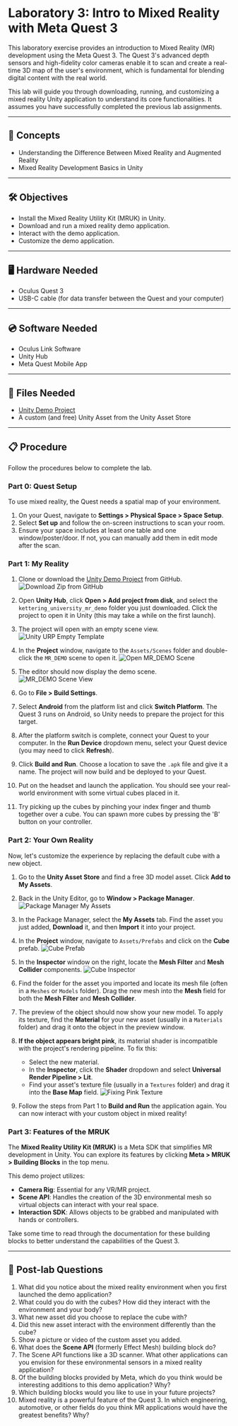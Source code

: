 # Laboratory 3: Intro to Mixed Reality with Meta Quest 3

This laboratory exercise provides an introduction to Mixed Reality (MR) development using the Meta Quest 3. The Quest 3's advanced depth sensors and high-fidelity color cameras enable it to scan and create a real-time 3D map of the user's environment, which is fundamental for blending digital content with the real world.

This lab will guide you through downloading, running, and customizing a mixed reality Unity application to understand its core functionalities. It assumes you have successfully completed the previous lab assignments.

---

## 🎯 Concepts
* Understanding the Difference Between Mixed Reality and Augmented Reality
* Mixed Reality Development Basics in Unity

---

## 🛠️ Objectives
* Install the Mixed Reality Utility Kit (MRUK) in Unity.
* Download and run a mixed reality demo application.
* Interact with the demo application.
* Customize the demo application.

---

## 🖥️ Hardware Needed
* Oculus Quest 3
* USB-C cable (for data transfer between the Quest and your computer)

---

## 💿 Software Needed
* Oculus Link Software
* Unity Hub
* Meta Quest Mobile App

---

## 📂 Files Needed
* [Unity Demo Project](https://github.com/Kettering-University-Dev/kettering_university_mr_demo)
* A custom (and free) Unity Asset from the Unity Asset Store

---

## 📋 Procedure

Follow the procedures below to complete the lab.

### **Part 0: Quest Setup**

To use mixed reality, the Quest needs a spatial map of your environment.

1.  On your Quest, navigate to **Settings > Physical Space > Space Setup**.
2.  Select **Set up** and follow the on-screen instructions to scan your room.
3.  Ensure your space includes at least one table and one window/poster/door. If not, you can manually add them in edit mode after the scan.

### **Part 1: My Reality**

1.  Clone or download the [Unity Demo Project](https://github.com/Kettering-University-Dev/kettering_university_mr_demo) from GitHub.
    ![Download Zip from GitHub](readme_assets/Picture1.png)

2.  Open **Unity Hub**, click **Open > Add project from disk**, and select the `kettering_university_mr_demo` folder you just downloaded. Click the project to open it in Unity (this may take a while on the first launch).

3.  The project will open with an empty scene view.
    ![Unity URP Empty Template](readme_assets/Picture2.png)

4.  In the **Project** window, navigate to the `Assets/Scenes` folder and double-click the `MR_DEMO` scene to open it.
    ![Open MR_DEMO Scene](readme_assets/Picture3.png)

5.  The editor should now display the demo scene.
    ![MR_DEMO Scene View](readme_assets/Picture4.png)

6.  Go to **File > Build Settings**.

7.  Select **Android** from the platform list and click **Switch Platform**. The Quest 3 runs on Android, so Unity needs to prepare the project for this target.

8.  After the platform switch is complete, connect your Quest to your computer. In the **Run Device** dropdown menu, select your Quest device (you may need to click **Refresh**).

9.  Click **Build and Run**. Choose a location to save the `.apk` file and give it a name. The project will now build and be deployed to your Quest.

10. Put on the headset and launch the application. You should see your real-world environment with some virtual cubes placed in it.

11. Try picking up the cubes by pinching your index finger and thumb together over a cube. You can spawn more cubes by pressing the 'B' button on your controller.

### **Part 2: Your Own Reality**

Now, let's customize the experience by replacing the default cube with a new object.

1.  Go to the **Unity Asset Store** and find a free 3D model asset. Click **Add to My Assets**.

2.  Back in the Unity Editor, go to **Window > Package Manager**.
    ![Package Manager My Assets](readme_assets/Picture5.png)

3.  In the Package Manager, select the **My Assets** tab. Find the asset you just added, **Download** it, and then **Import** it into your project.

4.  In the **Project** window, navigate to `Assets/Prefabs` and click on the **Cube** prefab.
    ![Cube Prefab](readme_assets/Picture6.png)

5.  In the **Inspector** window on the right, locate the **Mesh Filter** and **Mesh Collider** components.
    ![Cube Inspector](readme_assets/Picture7.png)

6.  Find the folder for the asset you imported and locate its mesh file (often in a `Meshes` or `Models` folder). Drag the new mesh into the **Mesh** field for both the **Mesh Filter** and **Mesh Collider**.

7.  The preview of the object should now show your new model. To apply its texture, find the **Material** for your new asset (usually in a `Materials` folder) and drag it onto the object in the preview window.

8.  **If the object appears bright pink**, its material shader is incompatible with the project's rendering pipeline. To fix this:
    * Select the new material.
    * In the **Inspector**, click the **Shader** dropdown and select **Universal Render Pipeline > Lit**.
    * Find your asset's texture file (usually in a `Textures` folder) and drag it into the **Base Map** field.
    ![Fixing Pink Texture](readme_assets/Picture8.png)

9.  Follow the steps from Part 1 to **Build and Run** the application again. You can now interact with your custom object in mixed reality!

### **Part 3: Features of the MRUK**

The **Mixed Reality Utility Kit (MRUK)** is a Meta SDK that simplifies MR development in Unity. You can explore its features by clicking **Meta > MRUK > Building Blocks** in the top menu.

This demo project utilizes:
* **Camera Rig**: Essential for any VR/MR project.
* **Scene API**: Handles the creation of the 3D environmental mesh so virtual objects can interact with your real space.
* **Interaction SDK**: Allows objects to be grabbed and manipulated with hands or controllers.

Take some time to read through the documentation for these building blocks to better understand the capabilities of the Quest 3.

---

## 🤔 Post-lab Questions

1.  What did you notice about the mixed reality environment when you first launched the demo application?
2.  What could you do with the cubes? How did they interact with the environment and your body?
3.  What new asset did you choose to replace the cube with?
4.  Did this new asset interact with the environment differently than the cube?
5.  Show a picture or video of the custom asset you added.
6.  What does the **Scene API** (formerly Effect Mesh) building block do?
7.  The Scene API functions like a 3D scanner. What other applications can you envision for these environmental sensors in a mixed reality application?
8.  Of the building blocks provided by Meta, which do you think would be interesting additions to this demo application? Why?
9.  Which building blocks would you like to use in your future projects?
10. Mixed reality is a powerful feature of the Quest 3. In which engineering, automotive, or other fields do you think MR applications would have the greatest benefits? Why?
